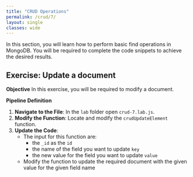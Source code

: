 ```yaml
---
title: "CRUD Operations"
permalink: /crud/7/
layout: single
classes: wide
---
```


In this section, you will learn how to perform basic find operations in MongoDB. You will be required to complete the code snippets to achieve the desired results.

## Exercise: Update a document

**Objective** 
In this exercise, you will be required to modify a document.

**Pipeline Definition**  

1. **Navigate to the File**: In the `lab` folder open `crud-7.lab.js`.
2. **Modify the Function**: Locate and modify the `crudUpdateElement` function.
3. **Update the Code**:
    - The input for this function are:
        - the `_id` as the `id`
        - the name of the field you want to update `key`
        - the new value for the field you want to update `value`
    - Modify the function to update the required document with the given value for the given field name
